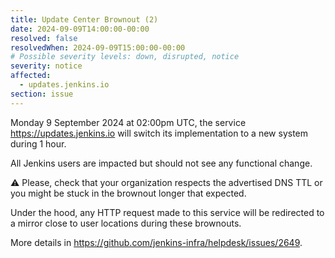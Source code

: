 ```yaml
---
title: Update Center Brownout (2)
date: 2024-09-09T14:00:00-00:00
resolved: false
resolvedWhen: 2024-09-09T15:00:00-00:00
# Possible severity levels: down, disrupted, notice
severity: notice
affected:
  - updates.jenkins.io
section: issue
---
```


Monday 9 September 2024 at 02:00pm UTC, the service <https://updates.jenkins.io> will switch its implementation to a new system during 1 hour.

All Jenkins users are impacted but should not see any functional change.

⚠️ Please, check that your organization respects the advertised DNS TTL or you might be stuck in the brownout longer that expected.

Under the hood, any HTTP request made to this service will be redirected to a mirror close to user locations during these brownouts.

More details in <https://github.com/jenkins-infra/helpdesk/issues/2649>.
